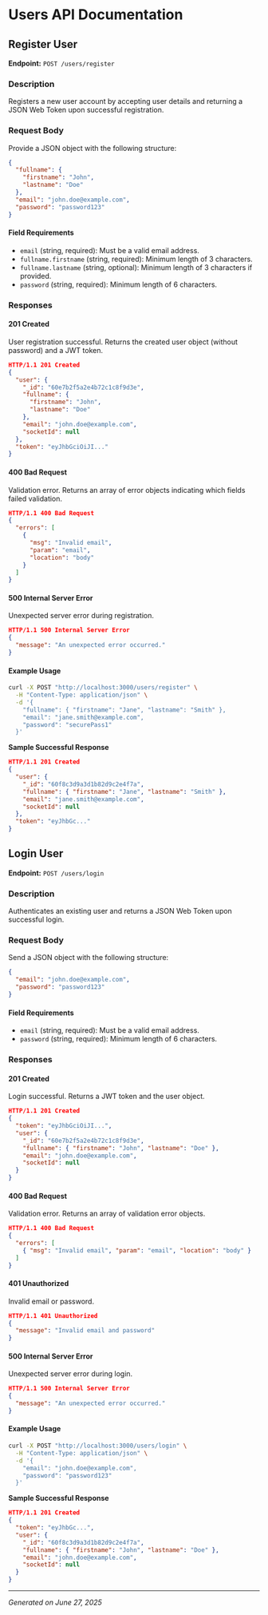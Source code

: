 # Users API Documentation

## Register User

**Endpoint:** `POST /users/register`

### Description
Registers a new user account by accepting user details and returning a JSON Web Token upon successful registration.

### Request Body
Provide a JSON object with the following structure:

```json
{
  "fullname": {
    "firstname": "John",
    "lastname": "Doe"
  },
  "email": "john.doe@example.com",
  "password": "password123"
}
```

#### Field Requirements
- `email` (string, required): Must be a valid email address.
- `fullname.firstname` (string, required): Minimum length of 3 characters.
- `fullname.lastname` (string, optional): Minimum length of 3 characters if provided.
- `password` (string, required): Minimum length of 6 characters.

### Responses

#### 201 Created
User registration successful. Returns the created user object (without password) and a JWT token.

```json
HTTP/1.1 201 Created
{
  "user": {
    "_id": "60e7b2f5a2e4b72c1c8f9d3e",
    "fullname": {
      "firstname": "John",
      "lastname": "Doe"
    },
    "email": "john.doe@example.com",
    "socketId": null
  },
  "token": "eyJhbGciOiJI..."
}
```

#### 400 Bad Request
Validation error. Returns an array of error objects indicating which fields failed validation.

```json
HTTP/1.1 400 Bad Request
{
  "errors": [
    {
      "msg": "Invalid email",
      "param": "email",
      "location": "body"
    }
  ]
}
```

#### 500 Internal Server Error
Unexpected server error during registration.

```json
HTTP/1.1 500 Internal Server Error
{
  "message": "An unexpected error occurred."
}
```

#### Example Usage

```bash
curl -X POST "http://localhost:3000/users/register" \
  -H "Content-Type: application/json" \
  -d '{
    "fullname": { "firstname": "Jane", "lastname": "Smith" },
    "email": "jane.smith@example.com",
    "password": "securePass1"
  }'
```

**Sample Successful Response**
```json
HTTP/1.1 201 Created
{
  "user": {
    "_id": "60f8c3d9a3d1b82d9c2e4f7a",
    "fullname": { "firstname": "Jane", "lastname": "Smith" },
    "email": "jane.smith@example.com",
    "socketId": null
  },
  "token": "eyJhbGc..."
}
```

## Login User

**Endpoint:** `POST /users/login`

### Description
Authenticates an existing user and returns a JSON Web Token upon successful login.

### Request Body
Send a JSON object with the following structure:

```json
{
  "email": "john.doe@example.com",
  "password": "password123"
}
```

#### Field Requirements
- `email` (string, required): Must be a valid email address.
- `password` (string, required): Minimum length of 6 characters.

### Responses

#### 201 Created
Login successful. Returns a JWT token and the user object.

```json
HTTP/1.1 201 Created
{
  "token": "eyJhbGciOiJI...",
  "user": {
    "_id": "60e7b2f5a2e4b72c1c8f9d3e",
    "fullname": { "firstname": "John", "lastname": "Doe" },
    "email": "john.doe@example.com",
    "socketId": null
  }
}
```

#### 400 Bad Request
Validation error. Returns an array of validation error objects.

```json
HTTP/1.1 400 Bad Request
{
  "errors": [
    { "msg": "Invalid email", "param": "email", "location": "body" }
  ]
}
```

#### 401 Unauthorized
Invalid email or password.

```json
HTTP/1.1 401 Unauthorized
{
  "message": "Invalid email and password"
}
```

#### 500 Internal Server Error
Unexpected server error during login.

```json
HTTP/1.1 500 Internal Server Error
{
  "message": "An unexpected error occurred."
}
```

#### Example Usage

```bash
curl -X POST "http://localhost:3000/users/login" \
  -H "Content-Type: application/json" \
  -d '{
    "email": "john.doe@example.com",
    "password": "password123"
  }'
```

**Sample Successful Response**
```json
HTTP/1.1 201 Created
{
  "token": "eyJhbGc...",
  "user": {
    "_id": "60f8c3d9a3d1b82d9c2e4f7a",
    "fullname": { "firstname": "John", "lastname": "Doe" },
    "email": "john.doe@example.com",
    "socketId": null
  }
}
```

---

*Generated on June 27, 2025*
